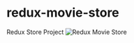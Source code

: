 # redux-movie-store
 Redux Store Project
![Redux Movie Store ](https://github.com/sinchana-p-iVoyant/redux-movie-store/assets/152719733/cb07d758-57e3-4ce4-985d-ae162200d8df)
